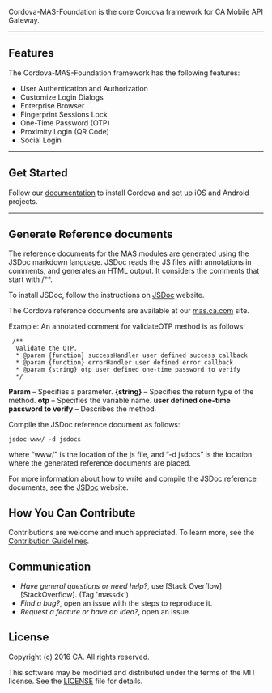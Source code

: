 Cordova-MAS-Foundation is the core Cordova framework for CA Mobile API Gateway.
*********************************************************

## Features
The Cordova-MAS-Foundation framework has the following features:

* User Authentication and Authorization
* Customize Login Dialogs
* Enterprise Browser
* Fingerprint Sessions Lock
* One-Time Password (OTP)
* Proximity Login (QR Code)
* Social Login

*********************************************************

## Get Started
Follow our [documentation](http://mas.ca.com/docs/) to install Cordova and set up iOS and Android projects.
*********************************************************

## Generate Reference documents

The reference documents for the MAS modules are generated using the JSDoc markdown language. JSDoc reads the JS files with annotations in comments, and generates an HTML output. It considers the comments that start with /**.

To install JSDoc, follow the instructions on [JSDoc](http://usejsdoc.org/) website.

The Cordova reference documents are available at our [mas.ca.com]( http://mas.ca.com/docs/cordova/1.4.00/sdk/) site.

Example:
An annotated comment for validateOTP method is as follows:

```
 /**
  Validate the OTP.
  * @param {function} successHandler user defined success callback
  * @param {function} errorHandler user defined error callback
  * @param {string} otp user defined one-time password to verify
  */
```

**Param** – Specifies a parameter.
**{string}**  – Specifies the return type of the method.
**otp** – Specifies the variable name.
**user defined one-time password to verify** – Describes the method.

Compile the JSDoc reference document as follows:

```
jsdoc www/ -d jsdocs
```

where “www/” is the location of the js file, and “-d jsdocs” is the location where the generated reference documents are placed.

For more information about how to write and compile the JSDoc reference documents, see the [JSDoc](http://usejsdoc.org/) website.

## How You Can Contribute

Contributions are welcome and much appreciated. To learn more, see the [Contribution Guidelines](https://github.com/CAAPIM/Cordova-MAS-Foundation/blob/develop/CONTRIBUTING.md).

## Communication

- *Have general questions or need help?*, use [Stack Overflow][StackOverflow]. (Tag 'massdk')
- *Find a bug?*, open an issue with the steps to reproduce it.
- *Request a feature or have an idea?*, open an issue.

## License
Copyright (c) 2016 CA. All rights reserved.

This software may be modified and distributed under the terms of the MIT license. See the [LICENSE](https://github.com/CAAPIM/Cordova-MAS-Foundation/blob/develop/LICENSE) file for details.
